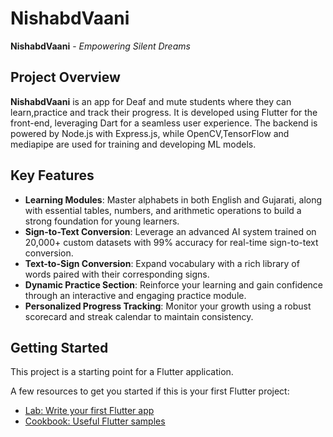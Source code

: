 # NishabdVaani

**NishabdVaani** - *Empowering Silent Dreams*

## Project Overview

**NishabdVaani** is an app for Deaf and mute students where they can learn,practice and  track their progress.
It is developed using Flutter for the front-end, leveraging Dart for a seamless user experience. The backend is powered by Node.js with Express.js, while OpenCV,TensorFlow and mediapipe are used for training and developing ML models.

## Key Features

- **Learning Modules**: Master alphabets in both English and Gujarati, along with essential tables, numbers, and arithmetic operations to build a strong foundation for young learners.
- **Sign-to-Text Conversion**: Leverage an advanced AI system trained on 20,000+ custom datasets with 99% accuracy for real-time sign-to-text conversion.
- **Text-to-Sign Conversion**: Expand vocabulary with a rich library of words paired with their corresponding signs.
- **Dynamic Practice Section**: Reinforce your learning and gain confidence through an interactive and engaging practice module.
- **Personalized Progress Tracking**: Monitor your  growth using a robust scorecard and streak calendar to maintain consistency.


## Getting Started

This project is a starting point for a Flutter application.

A few resources to get you started if this is your first Flutter project:

- [Lab: Write your first Flutter app](https://docs.flutter.dev/get-started/codelab)
- [Cookbook: Useful Flutter samples](https://docs.flutter.dev/cookbook)

